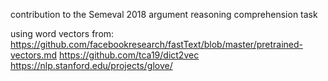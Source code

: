 contribution to the Semeval 2018 argument reasoning comprehension task

using word vectors from:
https://github.com/facebookresearch/fastText/blob/master/pretrained-vectors.md
https://github.com/tca19/dict2vec
https://nlp.stanford.edu/projects/glove/
